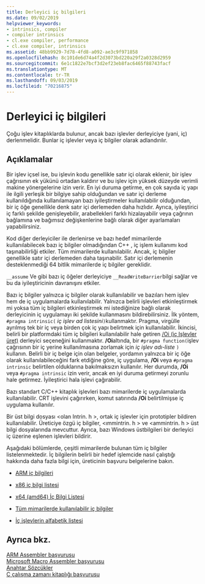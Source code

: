 ```yaml
---
title: Derleyici iç bilgileri
ms.date: 09/02/2019
helpviewer_keywords:
- intrinsics, compiler
- compiler intrinsics
- cl.exe compiler, performance
- cl.exe compiler, intrinsics
ms.assetid: 48bb9929-7d78-4fd8-a092-ae3c9f971858
ms.openlocfilehash: 8c101de6d74a4f2d3073bd220a29f2a0328d2959
ms.sourcegitcommit: 6e1c1822e7bcf3d2ef23eb8fac6465f88743facf
ms.translationtype: MT
ms.contentlocale: tr-TR
ms.lasthandoff: 09/03/2019
ms.locfileid: "70216875"
---
```

# <a name="compiler-intrinsics"></a>Derleyici iç bilgileri

Çoğu işlev kitaplıklarda bulunur, ancak bazı işlevler derleyiciye (yani, iç) derlenmelidir. Bunlar iç işlevler veya iç bilgiler olarak adlandırılır.

## <a name="remarks"></a>Açıklamalar

Bir işlev içsel ise, bu işlevin kodu genellikle satır içi olarak eklenir, bir işlev çağrısının ek yükünü ortadan kaldırır ve bu işlev için yüksek düzeyde verimli makine yönergelerine izin verir. En iyi duruma getirme, en çok sayıda iç yapı ile ilgili yerleşik bir bilgiye sahip olduğundan ve satır içi derleme kullanıldığında kullanılamayan bazı iyileştirmeler kullanılabilir olduğundan, bir iç öğe genellikle denk satır içi derlemeden daha hızlıdır. Ayrıca, iyileştirici iç farklı şekilde genişleyebilir, arabellekleri farklı hizalayabilir veya çağrının bağlamına ve bağımsız değişkenlerine bağlı olarak diğer ayarlamaları yapabilirsiniz.

Kod diğer derleyiciler ile derlenirse ve bazı hedef mimarilerde kullanılabilecek bazı iç bilgiler olmadığından C++ , iç işlem kullanımı kod taşınabilirliği etkiler. Tüm mimarilerde kullanılabilir. Ancak, iç bilgiler genellikle satır içi derlemeden daha taşınabilir. Satır içi derlemenin desteklenmediği 64 bitlik mimarilerde iç bilgiler gereklidir.

`__assume` Ve gibi bazı iç öğeler derleyiciye `__ReadWriteBarrier`bilgi sağlar ve bu da iyileştiricinin davranışını etkiler.

Bazı iç bilgiler yalnızca iç bilgiler olarak kullanılabilir ve bazıları hem işlev hem de iç uygulamalarda kullanılabilir. Yalnızca belirli işlevleri etkinleştirmek mi yoksa tüm iç bilgileri etkinleştirmek mi istediğinize bağlı olarak derleyicinin iç uygulamayı iki şekilde kullanmasını bildirebilirsiniz. İlk yöntem, `#pragma intrinsic(` *iç işlev ad listesini*`)`kullanmaktır. Pragma, virgülle ayrılmış tek bir iç veya birden çok iç yapı belirtmek için kullanılabilir. İkincisi, belirli bir platformdaki tüm iç bilgileri kullanılabilir hale getiren [/Oi (iç Işlevler üret)](../build/reference/oi-generate-intrinsic-functions.md) derleyici seçeneğini kullanmaktır. **/Oi**altında, bir `#pragma function(`işlev çağrısının bir iç yerine kullanılmasına zorlamak için *iç işlev adı-liste* `)` kullanın. Belirli bir iç belge için olan belgeler, yordamın yalnızca bir iç öğe olarak kullanılabileceğini fark etdiğine göre, iç uygulama, **/Oi** veya `#pragma intrinsic` belirtilen olduklarına bakılmaksızın kullanılır. Her durumda, **/Oi** veya `#pragma intrinsic` izin verir, ancak en iyi duruma getirmeyi zorunlu hale getirmez. İyileştirici hala işlevi çağırabilir.

Bazı standart C/C++ kitaplık işlevleri bazı mimarilerde iç uygulamalarda kullanılabilir. CRT işlevini çağırırken, komut satırında **/Oi** belirtilmişse iç uygulama kullanılır.

Bir üst bilgi dosyası \<olan Intrin. h >, ortak iç işlevler için prototipler bildiren kullanılabilir. Üreticiye özgü iç bilgiler, \<ımmintrin. h > ve \<ammintrin. h > üst bilgi dosyalarında mevcuttur. Ayrıca, bazı Windows üstbilgileri bir derleyici iç üzerine eşlenen işlevleri bildirir.

Aşağıdaki bölümlerde, çeşitli mimarilerde bulunan tüm iç bilgiler listelenmektedir. İç bilgilerin belirli bir hedef işlemcide nasıl çalıştığı hakkında daha fazla bilgi için, üreticinin başvuru belgelerine bakın.

- [ARM iç bilgileri](../intrinsics/arm-intrinsics.md)

- [x86 iç bilgi listesi](../intrinsics/x86-intrinsics-list.md)

- [x64 (amd64) İç Bilgi Listesi](../intrinsics/x64-amd64-intrinsics-list.md)

- [Tüm mimarilerde kullanılabilir iç bilgiler](../intrinsics/intrinsics-available-on-all-architectures.md)

- [İç işlevlerin alfabetik listesi](../intrinsics/alphabetical-listing-of-intrinsic-functions.md)

## <a name="see-also"></a>Ayrıca bkz.

[ARM Assembler başvurusu](../assembler/arm/arm-assembler-reference.md)<br/>
[Microsoft Macro Assembler başvurusu](../assembler/masm/microsoft-macro-assembler-reference.md)<br/>
[Anahtar Sözcükler](../cpp/keywords-cpp.md)<br/>
[C çalışma zamanı kitaplığı başvurusu](../c-runtime-library/c-run-time-library-reference.md)